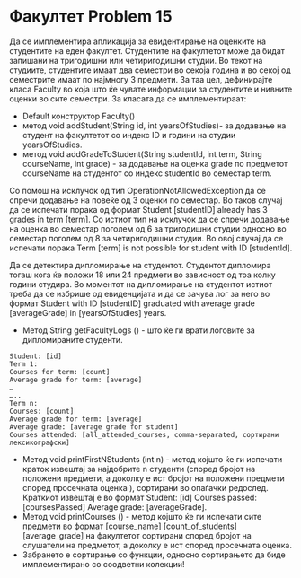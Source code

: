 # Факултет Problem 15 
Да се имплементира апликација за евидентирање на оценките на студентите на еден факултет. Студентите на факултетот може да бидат запишани на тригодишни или четиригодишни студии. Во текот на студиите, студентите имаат два семестри во секоја година и во секој од семестрите имаат по најмногу 3 предмети. За таа цел, дефинирајте класа Faculty во која што ќе чувате информации за студентите и нивните оценки во сите семестри. За класата да се имплементираат:
- Default конструктор Faculty()
- метод void addStudent(String id, int yearsOfStudies)- за додавање на студент на факултетот со индекс ID и години на студии yearsOfStudies.
- метод void addGradeToStudent(String studentId, int term, String courseName, int grade) - за додавање на оценка grade по предметот courseName на студентот со индекс studentId во семестар term.

Со помош на исклучок од тип OperationNotAllowedException да се спречи додавање на повеќе од 3 оценки по семестар. Во таков случај да се испечати порака од формат Student [studentID] already has 3 grades in term [term]. Со истиот тип на исклучок да се спречи додавање на оценка во семестар поголем од 6 за тригодишни студии односно во семестар поголем од 8 за четиригодишни студии. Во овој случај да се испечати порака Term [term] is not possible for student with ID [studentId].

Да се детектира дипломирање на студентот. Студентот дипломира тогаш кога ќе положи 18 или 24 предмети во зависност од тоа колку години студира. Во моментот на дипломирање на студентот истиот треба да се избрише од евиденцијата и да се зачува лог за него во формат Student with ID [studentID] graduated with average grade [averageGrade] in [yearsOfStudies] years.
- Метод String getFacultyLogs () - што ќе ги врати логовите за дипломираните студенти.
```Метод String getDetailedReportForStudent (String id) - метод што ќе врати детален извештај студентот со индекс id. Пристапот до студентот со индекс ИД да има комплексност О(1)! Деталниот извештај е во формат:
Student: [id]
Term 1: 
Courses for term: [count]
Average grade for term: [average]
…
…..
Term n:
Courses: [count]
Average grade for term: [average]
Average grade: [average grade for student]
Courses attended: [all_attended_courses, comma-separated, сортирани лексикографски]
```
- Метод void printFirstNStudents (int n) - метод којшто ќе ги испечати краток извештај за најдобрите n студенти (според бројот на положени предмети, а доколку е ист бројот на положени предмети според просечната оценка ), сортирани во опаѓачки редослед. Краткиот извештај е во формат Student: [id] Courses passed: [coursesPassed] Average grade: [averageGrade].
- Метод void printCourses () - метод којшто ќе ги испечати сите предмети во формат [course_name] [count_of_students] [average_grade] на факултетот сортирани според бројот на слушатели на предметот, а доколку е ист според просечната оценка.
- Забрането е сортирање со функции, односно сортирањето да биде имплементирано со соодветни колекции!
